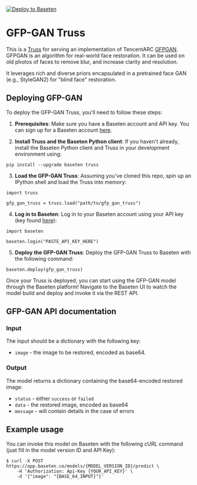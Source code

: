 [![Deploy to Baseten](https://user-images.githubusercontent.com/2389286/236301770-16f46d4f-4e23-4db5-9462-f578ec31e751.svg)](https://app.baseten.co/explore/gfp_gan)

# GFP-GAN Truss

This is a [Truss](https://truss.baseten.co/) for serving an implementation of TencentARC
[GFPGAN](https://github.com/TencentARC/GFPGAN). GFPGAN is an algorithm for real-world face restoration.
It can be used on old photos of faces to remove blur, and increase clarity and resolution.

It leverages rich and diverse priors encapsulated in a pretrained face GAN (e.g., StyleGAN2) for
"blind face" restoration.

## Deploying GFP-GAN

To deploy the GFP-GAN Truss, you'll need to follow these steps:

1. __Prerequisites__: Make sure you have a Baseten account and API key. You can sign up for a Baseten account [here](https://app.baseten.co/signup).

2. __Install Truss and the Baseten Python client__: If you haven't already, install the Baseten Python client and Truss in your development environment using:
```
pip install --upgrade baseten truss
```

3. __Load the GFP-GAN Truss__: Assuming you've cloned this repo, spin up an IPython shell and load the Truss into memory:
```
import truss

gfp_gan_truss = truss.load("path/to/gfp_gan_truss")
```

4. __Log in to Baseten__: Log in to your Baseten account using your API key (key found [here](https://app.baseten.co/settings/account/api_keys)):
```
import baseten

baseten.login("PASTE_API_KEY_HERE")
```

5. __Deploy the GFP-GAN Truss__: Deploy the GFP-GAN Truss to Baseten with the following command:
```
baseten.deploy(gfp_gan_truss)
```

Once your Truss is deployed, you can start using the GFP-GAN model through the Baseten platform! Navigate to the Baseten UI to watch the model build and deploy and invoke it via the REST API.

## GFP-GAN API documentation

### Input

The input should be a dictionary with the following key:
* `image` - the image to be restored, encoded as base64.

### Output

The model returns a dictionary containing the base64-encoded restored image:
* `status` - either `success` or `failed`
* `data` - the restored image, encoded as base64
* `message` - will contain details in the case of errors


## Example usage

You can invoke this model on Baseten with the following cURL command (just fill in the model version ID and API Key):

```
$ curl -X POST https://app.baseten.co/models/{MODEL_VERSION_ID}/predict \
    -H 'Authorization: Api-Key {YOUR_API_KEY}' \
    -d '{"image": "{BASE_64_INPUT}"}'
```
